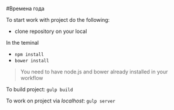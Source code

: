#Времена года

To start work with project do the following:
- clone repository on your local

In the teminal

- `npm install`
- `bower install`

> You need to have node.js and bower already installed in your workflow

To build project: `gulp build`

To work on project via *localhost*: `gulp server`
